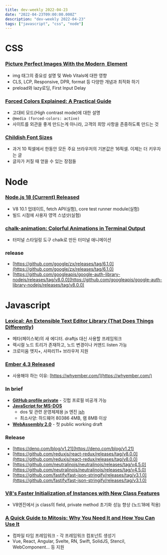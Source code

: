 ```yaml
---
title: dev-weekly 2022-04-23
date: "2022-04-23T09:00:00.000Z"
description: "dev-weekly 2022-04-23"
tags: ["javascript", "css", "node"]
---
```


# CSS

### **[Picture Perfect Images With the Modern  Element](https://stackoverflow.blog/2022/03/28/picture-perfect-images-with-the-modern-element)**

- img 태그의 중요성 설명 및 Web Vitals에 대한 영향
- CLS, LCP, Responsive, DPR, format 등 다양한 개념과 최적화 하기
- preload와 lazy로딩, First Input Delay

### **[Forced Colors Explained: A Practical Guide](https://polypane.app/blog/forced-colors-explained-a-practical-guide)**

- 고대비 모드(High contrast mode)에 대한 설명
- `@media (forced-colors: active)`
- 사이트를 외관을 좋게 만드는게 아니라, 고객의 희망 사항을 존중하도록 만드는 것

### **[Childish Font Sizes](https://cloudfour.com/thinks/childish-font-sizes)**

- 과거 10 픽셀에서 한동안 모든 주요 브라우저의 기본값은 16픽셀. 이제는 더 키우자는 글
- 글자가 커질 때 얻을 수 있는 장점들

# Node

### **[Node.js 18 (Current) Released](https://nodejs.org/en/blog/announcements/v18-release-announce)**

- V8 10.1 업데이트, fetch API(실험), core test runner module(실험)
- 빌드 시점에 사용자 영역 스냅샷(실험)

### **[chalk-animation: Colorful Animations in Terminal Output](https://github.com/bokub/chalk-animation)**

- 터미널 스타일링 도구 chalk로 만든 터미널 애니메이션

### **release**

- [https://github.com/google/zx/releases/tag/6.1.0](https://github.com/google/zx/releases/tag/6.1.0)
- [https://github.com/googleapis/google-auth-library-nodejs/releases/tag/v8.0.0](https://github.com/googleapis/google-auth-library-nodejs/releases/tag/v8.0.0)

# Javascript

### **[Lexical: An Extensible Text Editor Library (That Does Things Differently)](https://lexical.dev/)**

- 메타(페이스북)의 새 에디터. draftjs 대신 사용할 프레임워크
- 렉시컬 노드 트리가 존재하고, 노드 변경이나 커맨드 listen 가능
- 크로미움 엣지+, 사파리11+ 브라우저 지원

### **[Ember 4.3 Released](https://blog.emberjs.com/ember-released-4-3/)**

- 사용해야 하는 이유: [https://whyember.com/](https://whyember.com/)

### **In brief**

- **[GitHub profile private](https://github.blog/changelog/2022-04-21-private-profiles/)** - 깃헙 프로필 비공개 가능
- **[JavaScript for MS-DOS](https://hackaday.com/2022/04/15/javascript-is-everywhere-even-msdos/)**
    - dos 및 관련 운영체제용 js 엔진 [jsh](https://github.com/SuperIlu/jSH)
    - 최소사양: 하드웨어 80386 4MB, 램 8MB 이상
- **[WebAssembly 2.0](https://www.w3.org/TR/wasm-core-2/)** - 첫 public working draft

### **Release**

- [https://deno.com/blog/v1.21](https://deno.com/blog/v1.21)
- [https://github.com/reduxjs/react-redux/releases/tag/v8.0.0](https://github.com/reduxjs/react-redux/releases/tag/v8.0.0)
- [https://github.com/neutralinojs/neutralinojs/releases/tag/v4.5.0](https://github.com/neutralinojs/neutralinojs/releases/tag/v4.5.0)
- [https://github.com/fastify/fast-json-stringify/releases/tag/v3.1.0](https://github.com/fastify/fast-json-stringify/releases/tag/v3.1.0)

### **[V8's Faster Initialization of Instances with New Class Features](https://v8.dev/blog/faster-class-features)**

- V8엔진에서 js class의 field, private method 초기화 성능 향상 (노드18에 적용)

### **[A Quick Guide to Mitosis: Why You Need It and How You Can Use It](https://www.builder.io/blog/mitosis-a-quick-guide)**

- 컴파일 타임 프레임워크 - 각 프레임워크 컴포넌트 생성기
- Vue, React, Angular, Svelte, RN, Swift, SolidJS, Stencil, WebComponent... 등 지원
